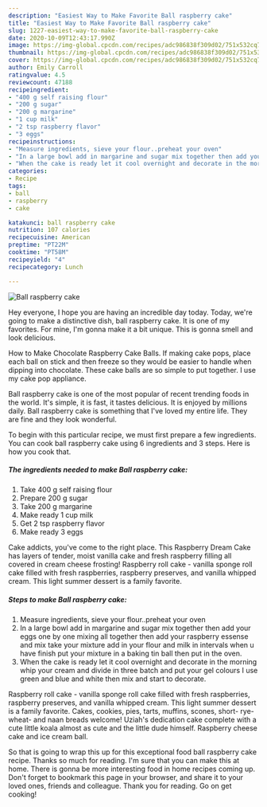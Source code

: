 ```yaml
---
description: "Easiest Way to Make Favorite Ball raspberry cake"
title: "Easiest Way to Make Favorite Ball raspberry cake"
slug: 1227-easiest-way-to-make-favorite-ball-raspberry-cake
date: 2020-10-09T12:43:17.990Z
image: https://img-global.cpcdn.com/recipes/adc986838f309d02/751x532cq70/ball-raspberry-cake-recipe-main-photo.jpg
thumbnail: https://img-global.cpcdn.com/recipes/adc986838f309d02/751x532cq70/ball-raspberry-cake-recipe-main-photo.jpg
cover: https://img-global.cpcdn.com/recipes/adc986838f309d02/751x532cq70/ball-raspberry-cake-recipe-main-photo.jpg
author: Emily Carroll
ratingvalue: 4.5
reviewcount: 47188
recipeingredient:
- "400 g self raising flour"
- "200 g sugar"
- "200 g margarine"
- "1 cup milk"
- "2 tsp raspberry flavor"
- "3 eggs"
recipeinstructions:
- "Measure ingredients, sieve your flour..preheat your oven"
- "In a large bowl add in margarine and sugar mix together then add your eggs one by one mixing all together then add your raspberry essense and mix take your mixture add in your flour and milk in intervals when u have finish put your mixture in a baking tin ball then put in the oven."
- "When the cake is ready let it cool overnight and decorate in the morning whip your cream and divide in three batch and put your gel colours I use green and blue and white then mix and start to decorate."
categories:
- Recipe
tags:
- ball
- raspberry
- cake

katakunci: ball raspberry cake 
nutrition: 107 calories
recipecuisine: American
preptime: "PT22M"
cooktime: "PT58M"
recipeyield: "4"
recipecategory: Lunch

---
```



![Ball raspberry cake](https://img-global.cpcdn.com/recipes/adc986838f309d02/751x532cq70/ball-raspberry-cake-recipe-main-photo.jpg)

Hey everyone, I hope you are having an incredible day today. Today, we're going to make a distinctive dish, ball raspberry cake. It is one of my favorites. For mine, I'm gonna make it a bit unique. This is gonna smell and look delicious.

How to Make Chocolate Raspberry Cake Balls. If making cake pops, place each ball on stick and then freeze so they would be easier to handle when dipping into chocolate. These cake balls are so simple to put together. I use my cake pop appliance.

Ball raspberry cake is one of the most popular of recent trending foods in the world. It's simple, it is fast, it tastes delicious. It is enjoyed by millions daily. Ball raspberry cake is something that I've loved my entire life. They are fine and they look wonderful.


To begin with this particular recipe, we must first prepare a few ingredients. You can cook ball raspberry cake using 6 ingredients and 3 steps. Here is how you cook that.

<!--inarticleads1-->

##### The ingredients needed to make Ball raspberry cake:

1. Take 400 g self raising flour
1. Prepare 200 g sugar
1. Take 200 g margarine
1. Make ready 1 cup milk
1. Get 2 tsp raspberry flavor
1. Make ready 3 eggs


Cake addicts, you&#39;ve come to the right place. This Raspberry Dream Cake has layers of tender, moist vanilla cake and fresh raspberry filling all covered in cream cheese frosting! Raspberry roll cake - vanilla sponge roll cake filled with fresh raspberries, raspberry preserves, and vanilla whipped cream. This light summer dessert is a family favorite. 

<!--inarticleads2-->

##### Steps to make Ball raspberry cake:

1. Measure ingredients, sieve your flour..preheat your oven
1. In a large bowl add in margarine and sugar mix together then add your eggs one by one mixing all together then add your raspberry essense and mix take your mixture add in your flour and milk in intervals when u have finish put your mixture in a baking tin ball then put in the oven.
1. When the cake is ready let it cool overnight and decorate in the morning whip your cream and divide in three batch and put your gel colours I use green and blue and white then mix and start to decorate.


Raspberry roll cake - vanilla sponge roll cake filled with fresh raspberries, raspberry preserves, and vanilla whipped cream. This light summer dessert is a family favorite. Cakes, cookies, pies, tarts, muffins, scones, short- rye- wheat- and naan breads welcome! Uziah&#39;s dedication cake complete with a cute little koala almost as cute and the little dude himself. Raspberry cheese cake and ice cream ball. 

So that is going to wrap this up for this exceptional food ball raspberry cake recipe. Thanks so much for reading. I'm sure that you can make this at home. There is gonna be more interesting food in home recipes coming up. Don't forget to bookmark this page in your browser, and share it to your loved ones, friends and colleague. Thank you for reading. Go on get cooking!
